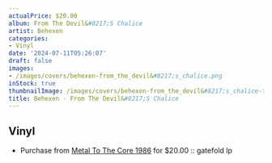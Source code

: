 ```yaml
---
actualPrice: $20.00
album: From The Devil&#8217;S Chalice
artist: Behexen
categories:
- Vinyl
date: '2024-07-11T05:26:07'
draft: false
images:
- /images/covers/behexen-from_the_devil&#8217;s_chalice.png
inStock: true
thumbnailImage: /images/covers/behexen-from_the_devil&#8217;s_chalice-thumb.png
title: Behexen - From The Devil&#8217;S Chalice
---
```


## Vinyl
* Purchase from [Metal To The Core 1986](https://metaltothecore1986.com/shop/behexen-from-the-devils-chalice-12-gatefold-lp/) for $20.00 :: gatefold lp
